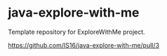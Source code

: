 # java-explore-with-me
Template repository for ExploreWithMe project.

https://github.com/IS16/java-explore-with-me/pull/3
